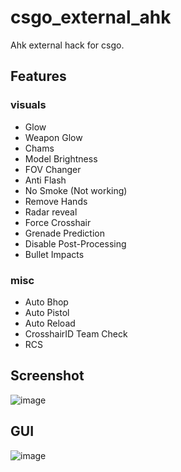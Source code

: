 # csgo_external_ahk
Ahk external hack for csgo.

## Features
### visuals
* Glow
* Weapon Glow
* Chams
* Model Brightness
* FOV Changer
* Anti Flash
* No Smoke (Not working)
* Remove Hands
* Radar reveal
* Force Crosshair
* Grenade Prediction
* Disable Post-Processing
* Bullet Impacts

### misc
* Auto Bhop
* Auto Pistol
* Auto Reload
* CrosshairID Team Check
* RCS

## Screenshot
![image](https://github.com/worse-666/csgo_external_ahk_hack/blob/main/screen%20shot.png)

## GUI
![image](https://github.com/worse-666/csgo_external_ahk_glow/blob/main/setting%20gui.png)


